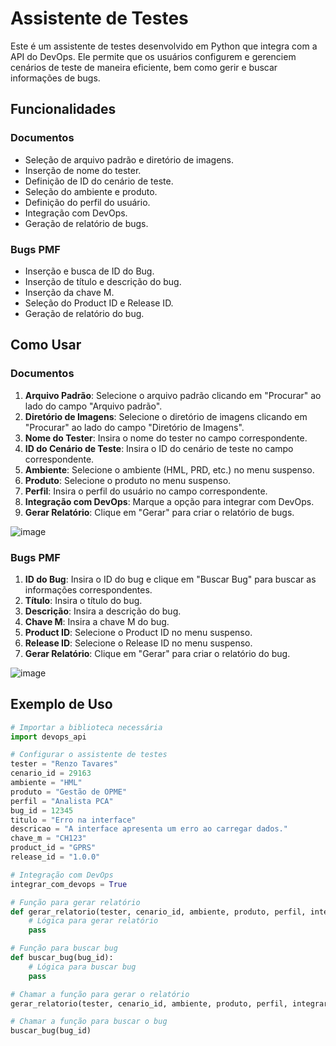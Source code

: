 # Assistente de Testes

Este é um assistente de testes desenvolvido em Python que integra com a API do DevOps. Ele permite que os usuários configurem e gerenciem cenários de teste de maneira eficiente, bem como gerir e buscar informações de bugs.

## Funcionalidades

### Documentos

- Seleção de arquivo padrão e diretório de imagens.
- Inserção de nome do tester.
- Definição de ID do cenário de teste.
- Seleção do ambiente e produto.
- Definição do perfil do usuário.
- Integração com DevOps.
- Geração de relatório de bugs.

### Bugs PMF

- Inserção e busca de ID do Bug.
- Inserção de título e descrição do bug.
- Inserção da chave M.
- Seleção do Product ID e Release ID.
- Geração de relatório do bug.

## Como Usar

### Documentos

1. **Arquivo Padrão**: Selecione o arquivo padrão clicando em "Procurar" ao lado do campo "Arquivo padrão".
2. **Diretório de Imagens**: Selecione o diretório de imagens clicando em "Procurar" ao lado do campo "Diretório de Imagens".
3. **Nome do Tester**: Insira o nome do tester no campo correspondente.
4. **ID do Cenário de Teste**: Insira o ID do cenário de teste no campo correspondente.
5. **Ambiente**: Selecione o ambiente (HML, PRD, etc.) no menu suspenso.
6. **Produto**: Selecione o produto no menu suspenso.
7. **Perfil**: Insira o perfil do usuário no campo correspondente.
8. **Integração com DevOps**: Marque a opção para integrar com DevOps.
9. **Gerar Relatório**: Clique em "Gerar" para criar o relatório de bugs.

![image](https://github.com/user-attachments/assets/c0cf4617-854f-477f-9a41-3dec4f7e2d00)

### Bugs PMF

1. **ID do Bug**: Insira o ID do bug e clique em "Buscar Bug" para buscar as informações correspondentes.
2. **Título**: Insira o título do bug.
3. **Descrição**: Insira a descrição do bug.
4. **Chave M**: Insira a chave M do bug.
5. **Product ID**: Selecione o Product ID no menu suspenso.
6. **Release ID**: Selecione o Release ID no menu suspenso.
7. **Gerar Relatório**: Clique em "Gerar" para criar o relatório do bug.

![image](https://github.com/user-attachments/assets/601e0610-64a6-4299-8a3e-021da0d58871)

## Exemplo de Uso

```python
# Importar a biblioteca necessária
import devops_api

# Configurar o assistente de testes
tester = "Renzo Tavares"
cenario_id = 29163
ambiente = "HML"
produto = "Gestão de OPME"
perfil = "Analista PCA"
bug_id = 12345
titulo = "Erro na interface"
descricao = "A interface apresenta um erro ao carregar dados."
chave_m = "CH123"
product_id = "GPRS"
release_id = "1.0.0"

# Integração com DevOps
integrar_com_devops = True

# Função para gerar relatório
def gerar_relatorio(tester, cenario_id, ambiente, produto, perfil, integrar_com_devops):
    # Lógica para gerar relatório
    pass

# Função para buscar bug
def buscar_bug(bug_id):
    # Lógica para buscar bug
    pass

# Chamar a função para gerar o relatório
gerar_relatorio(tester, cenario_id, ambiente, produto, perfil, integrar_com_devops)

# Chamar a função para buscar o bug
buscar_bug(bug_id)
